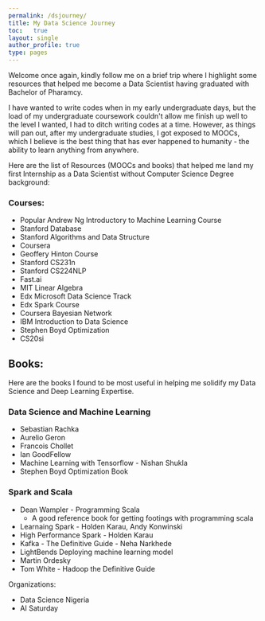 ```yaml
---
permalink: /dsjourney/
title: My Data Science Journey
toc:   true
layout: single
author_profile: true
type: pages
---
```


<!-- TODO:Add the main points of the courses -->

Welcome once again, kindly follow me on a brief trip where I highlight some resources that helped me become a Data Scientist having graduated with Bachelor of Pharamcy.

I have wanted to write codes when in my early undergraduate days, but the load of my undergraduate coursework couldn't allow me finish up well to the level I wanted, I had to ditch writing codes at a time. However, as things will pan out, after my undergraduate studies, I got exposed to MOOCs, which I believe is the best thing that has ever happened to humanity - the ability to learn anything from anywhere.

Here are the list of Resources (MOOCs and books) that helped me land my first Internship as a Data Scientist without Computer Science Degree background:


### Courses:

* Popular Andrew Ng Introductory to Machine Learning Course
* Stanford Database
* Stanford Algorithms and Data Structure
* Coursera
* Geoffery Hinton Course
* Stanford CS231n
* Stanford CS224NLP
* Fast.ai
* MIT Linear Algebra
* Edx Microsoft Data Science Track
* Edx Spark Course
* Coursera Bayesian Network
* IBM Introduction to Data Science
* Stephen Boyd Optimization 
* CS20si


## Books:
Here are the books I found to be most useful in helping me solidify my Data Science and Deep Learning Expertise.

### Data Science and Machine Learning

* Sebastian Rachka
* Aurelio Geron
* Francois Chollet
* Ian GoodFellow
* Machine Learning with Tensorflow - Nishan Shukla
* Stephen Boyd Optimization Book

### Spark and Scala
* Dean Wampler - Programming Scala
    - A good reference book for getting footings with programming scala
* Learnaing Spark - Holden Karau, Andy Konwinski
* High Performance Spark - Holden Karau
* Kafka - The Definitive Guide - Neha Narkhede
* LightBends Deploying machine learning model
* Martin Ordesky
* Tom White - Hadoop the Definitive Guide



Organizations:
* Data Science Nigeria
* AI Saturday


